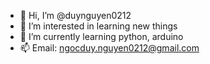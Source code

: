 - 👋 Hi, I’m @duynguyen0212
- 👀 I’m interested in learning new things
- 🌱 I’m currently learning python, arduino
- 📫 Email: ngocduy.nguyen0212@gmail.com

<!---
duynguyen0212/duynguyen0212 is a ✨ special ✨ repository because its `README.md` (this file) appears on your GitHub profile.
You can click the Preview link to take a look at your changes.
--->
